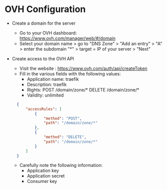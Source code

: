 # OVH Configuration

- Create a domain for the server
  - Go to your OVH dashboard: <https://www.ovh.com/manager/web/#/domain>
  - Select your domain name > go to "DNS Zone" > "Add an entry" > "A" > enter the subdomain "*" > target = IP of your server > "Next"
  
- Create access to the OVH API
  - Visit the website : <https://www.ovh.com/auth/api/createToken>
  - Fill in the various fields with the following values:
    - Application name: traefik
    - Description: traefik
    - Rights: POST /domain/zone/\* DELETE /domain/zone/\*
    - Validity: unlimited

  ```json
    {
        "accessRules": [
            {
                "method": "POST",
                "path": "/domain/zone/*"
            },
            {
                "method": "DELETE",
                "path": "/domain/zone/*"
            }
        ]
    }
  ```

  - Carefully note the following information:
    - Application key
    - Application secret
    - Consumer key
